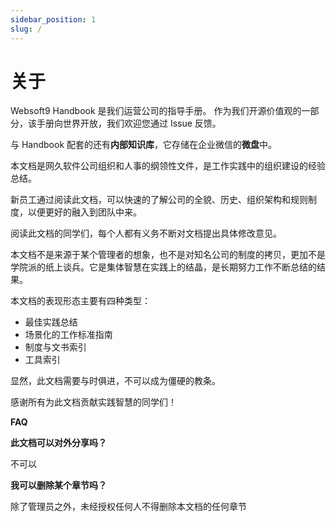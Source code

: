 ```yaml
---
sidebar_position: 1
slug: /
---
```


# 关于

Websoft9 Handbook 是我们运营公司的指导手册。 作为我们开源价值观的一部分，该手册向世界开放，我们欢迎您通过 Issue 反馈。  

与 Handbook 配套的还有**内部知识库**，它存储在企业微信的**微盘**中。 


本文档是网久软件公司组织和人事的纲领性文件，是工作实践中的组织建设的经验总结。



新员工通过阅读此文档，可以快速的了解公司的全貌、历史、组织架构和规则制度，以便更好的融入到团队中来。



阅读此文档的同学们，每个人都有义务不断对文档提出具体修改意见。



本文档不是来源于某个管理者的想象，也不是对知名公司的制度的拷贝，更加不是学院派的纸上谈兵。它是集体智慧在实践上的结晶，是长期努力工作不断总结的结果。



本文档的表现形态主要有四种类型：



- 最佳实践总结
- 场景化的工作标准指南
- 制度与文书索引
- 工具索引



显然，此文档需要与时俱进，不可以成为僵硬的教条。



感谢所有为此文档贡献实践智慧的同学们！



**FAQ**



**此文档可以对外分享吗？**

不可以


 
**我可以删除某个章节吗？**

除了管理员之外，未经授权任何人不得删除本文档的任何章节